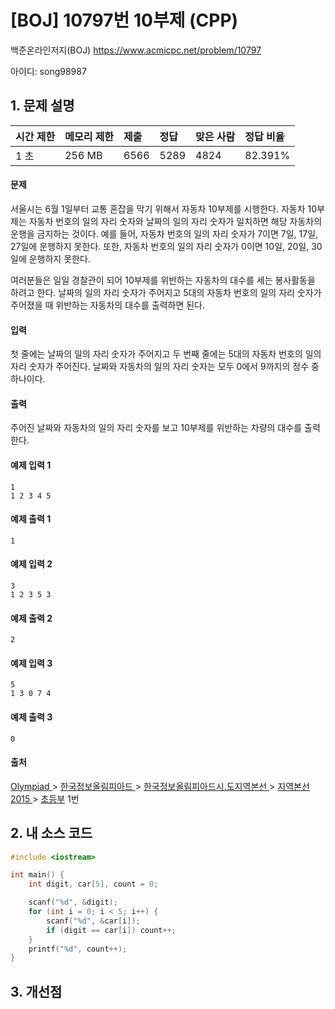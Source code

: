 # [BOJ] 10797번 10부제 (CPP)

백준온라인저지(BOJ) https://www.acmicpc.net/problem/10797

아이디: song98987



## 1. 문제 설명

| 시간 제한 | 메모리 제한 | 제출 | 정답 | 맞은 사람 | 정답 비율 |
| :-------- | :---------- | :--- | :--- | :-------- | :-------- |
| 1 초      | 256 MB      | 6566 | 5289 | 4824      | 82.391%   |

#### 문제

서울시는 6월 1일부터 교통 혼잡을 막기 위해서 자동차 10부제를 시행한다. 자동차 10부제는 자동차 번호의 일의 자리 숫자와 날짜의 일의 자리 숫자가 일치하면 해당 자동차의 운행을 금지하는 것이다. 예를 들어, 자동차 번호의 일의 자리 숫자가 7이면 7일, 17일, 27일에 운행하지 못한다. 또한, 자동차 번호의 일의 자리 숫자가 0이면 10일, 20일, 30일에 운행하지 못한다.

여러분들은 일일 경찰관이 되어 10부제를 위반하는 자동차의 대수를 세는 봉사활동을 하려고 한다. 날짜의 일의 자리 숫자가 주어지고 5대의 자동차 번호의 일의 자리 숫자가 주어졌을 때 위반하는 자동차의 대수를 출력하면 된다. 

#### 입력

첫 줄에는 날짜의 일의 자리 숫자가 주어지고 두 번째 줄에는 5대의 자동차 번호의 일의 자리 숫자가 주어진다. 날짜와 자동차의 일의 자리 숫자는 모두 0에서 9까지의 정수 중 하나이다. 

#### 출력

주어진 날짜와 자동차의 일의 자리 숫자를 보고 10부제를 위반하는 차량의 대수를 출력한다.



#### 예제 입력 1

```
1
1 2 3 4 5
```

#### 예제 출력 1

```
1
```

#### 예제 입력 2

```
3
1 2 3 5 3
```

#### 예제 출력 2

```
2
```

#### 예제 입력 3

```
5
1 3 0 7 4
```

#### 예제 출력 3

```
0
```



#### 출처

[Olympiad ](https://www.acmicpc.net/category/2)> [한국정보올림피아드 ](https://www.acmicpc.net/category/55)> [한국정보올림피아드시․도지역본선 ](https://www.acmicpc.net/category/57)> [지역본선 2015 ](https://www.acmicpc.net/category/316)> [초등부](https://www.acmicpc.net/category/detail/1350) 1번



## 2. 내 소스 코드

```C++
#include <iostream>

int main() {
	int digit, car[5], count = 0;

	scanf("%d", &digit);
	for (int i = 0; i < 5; i++) {
		scanf("%d", &car[i]);
		if (digit == car[i]) count++;
	}
	printf("%d", count++);
}
```



## 3. 개선점

